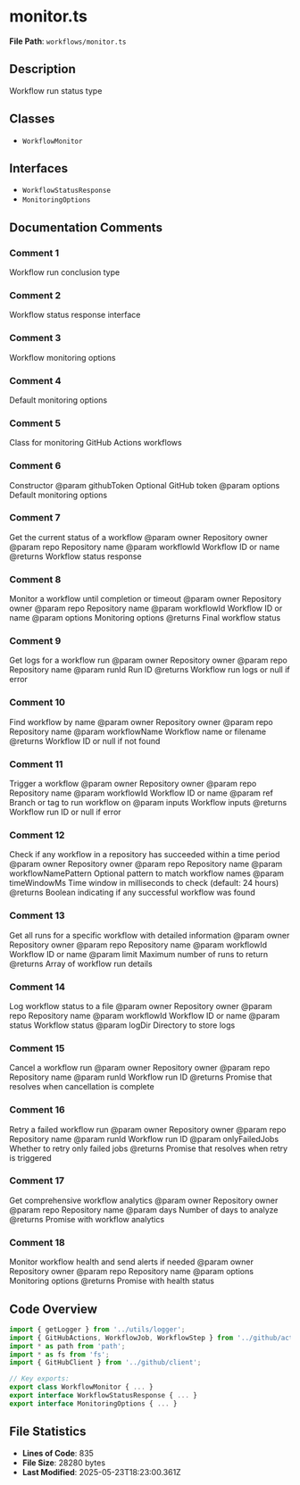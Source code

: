 # monitor.ts

**File Path**: `workflows/monitor.ts`

## Description

Workflow run status type

## Classes

- `WorkflowMonitor`

## Interfaces

- `WorkflowStatusResponse`
- `MonitoringOptions`

## Documentation Comments

### Comment 1

Workflow run conclusion type

### Comment 2

Workflow status response interface

### Comment 3

Workflow monitoring options

### Comment 4

Default monitoring options

### Comment 5

Class for monitoring GitHub Actions workflows

### Comment 6

Constructor
 @param githubToken Optional GitHub token
 @param options Default monitoring options

### Comment 7

Get the current status of a workflow
 @param owner Repository owner
 @param repo Repository name
 @param workflowId Workflow ID or name
 @returns Workflow status response

### Comment 8

Monitor a workflow until completion or timeout
 @param owner Repository owner
 @param repo Repository name
 @param workflowId Workflow ID or name
 @param options Monitoring options
 @returns Final workflow status

### Comment 9

Get logs for a workflow run
 @param owner Repository owner
 @param repo Repository name
 @param runId Run ID
 @returns Workflow run logs or null if error

### Comment 10

Find workflow by name
 @param owner Repository owner
 @param repo Repository name
 @param workflowName Workflow name or filename
 @returns Workflow ID or null if not found

### Comment 11

Trigger a workflow
 @param owner Repository owner
 @param repo Repository name
 @param workflowId Workflow ID or name
 @param ref Branch or tag to run workflow on
 @param inputs Workflow inputs
 @returns Workflow run ID or null if error

### Comment 12

Check if any workflow in a repository has succeeded within a time period
 @param owner Repository owner
 @param repo Repository name
 @param workflowNamePattern Optional pattern to match workflow names
 @param timeWindowMs Time window in milliseconds to check (default: 24 hours)
 @returns Boolean indicating if any successful workflow was found

### Comment 13

Get all runs for a specific workflow with detailed information
 @param owner Repository owner
 @param repo Repository name
 @param workflowId Workflow ID or name
 @param limit Maximum number of runs to return
 @returns Array of workflow run details

### Comment 14

Log workflow status to a file
 @param owner Repository owner
 @param repo Repository name
 @param workflowId Workflow ID or name
 @param status Workflow status
 @param logDir Directory to store logs

### Comment 15

Cancel a workflow run
 @param owner Repository owner
 @param repo Repository name 
 @param runId Workflow run ID
 @returns Promise that resolves when cancellation is complete

### Comment 16

Retry a failed workflow run
 @param owner Repository owner
 @param repo Repository name
 @param runId Workflow run ID
 @param onlyFailedJobs Whether to retry only failed jobs
 @returns Promise that resolves when retry is triggered

### Comment 17

Get comprehensive workflow analytics
 @param owner Repository owner
 @param repo Repository name
 @param days Number of days to analyze
 @returns Promise with workflow analytics

### Comment 18

Monitor workflow health and send alerts if needed
 @param owner Repository owner
 @param repo Repository name
 @param options Monitoring options
 @returns Promise with health status

## Code Overview

```typescript
import { getLogger } from '../utils/logger';
import { GitHubActions, WorkflowJob, WorkflowStep } from '../github/actions';
import * as path from 'path';
import * as fs from 'fs';
import { GitHubClient } from '../github/client';

// Key exports:
export class WorkflowMonitor { ... }
export interface WorkflowStatusResponse { ... }
export interface MonitoringOptions { ... }
```

## File Statistics

- **Lines of Code**: 835
- **File Size**: 28280 bytes
- **Last Modified**: 2025-05-23T18:23:00.361Z

